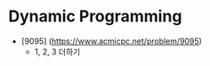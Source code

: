 Dynamic Programming
==========================================================================================
* [9095] (https://www.acmicpc.net/problem/9095)
  * 1, 2, 3 더하기